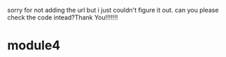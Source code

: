 sorry for not adding the url but i just couldn't figure it out. can you please check the code intead?Thank You!!!!!!!
# module4

